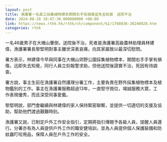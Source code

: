 ```yaml
---
layout: post
title: 漁護署一名員工採集植物標本期間右手有損傷並失去知覺　送院不治
date: 2024-08-28 18:47:30.000000000 +08:00
link: https://news.rthk.hk/rthk/ch/component/k2/1768036-20240828.htm
categories: rthk
---
```


一名46歲男子在大帽山暈倒，送院後不治，死者是漁護署高級農林助理員林建偉，漁護署署長黎堅明對事主離世深表哀痛，向其家屬致以最深切慰問。

署方表示，林建偉今早與同事在大帽山郊野公園採集植物標本，期間右手手掌有損傷，迅即失去知覺，同行人員立刻報警求助，但他送院後證實不治，死因有待調查。

署方說，事主生前在漁護署自然護理分署工作，主要負責在野外採集植物標本及植物鑑別的工作。事主在漁護署服務超過13年，一直堅守崗位，竭誠服務大眾，工作表現優秀，而且深受同事愛戴。

黎堅明說，部門會繼續與林建偉的家人保持緊密聯繫，並提供一切適切的支援及協助，幫助他們渡過艱難時刻。

漁護署又說，已制定戶外工作安全指引，定期將指引傳閱予各級人員，提醒人員遵行。分署亦有為人員提供戶外工作的職安健培訓，並為人員提供個人保護裝備和防蚊蟲叮咬用品，保障人員在戶外工作的安全。
